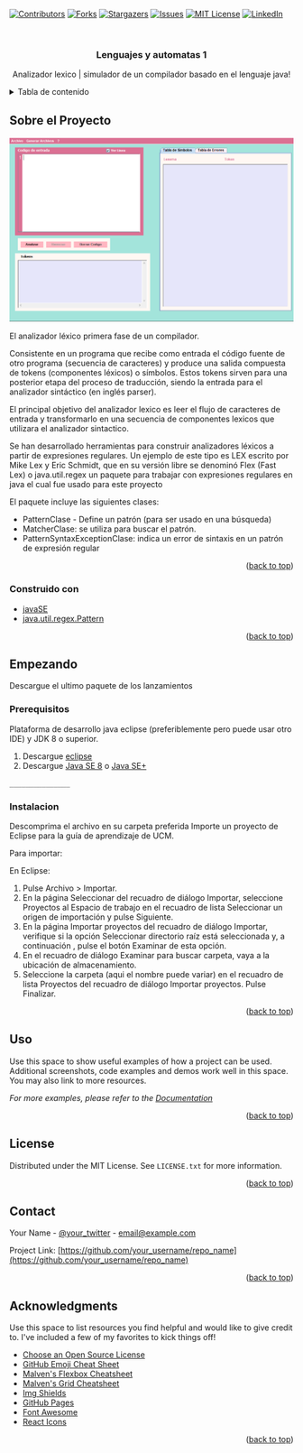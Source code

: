 <div id="top"></div>

[![Contributors][contributors-shield]][contributors-url]
[![Forks][forks-shield]][forks-url]
[![Stargazers][stars-shield]][stars-url]
[![Issues][issues-shield]][issues-url]
[![MIT License][license-shield]][license-url]
[![LinkedIn][linkedin-shield]][linkedin-url]



<!-- PROJECT LOGO -->
<br />
<div align="center">
  <h3 align="center">Lenguajes y automatas 1</h3>
  <p align="center">
    Analizador lexico | simulador de un compilador basado en el lenguaje java!
    <br />
  </p>
</div>



<!-- TABLE OF CONTENTS -->
<details>
  <summary>Tabla de contenido</summary>
  <ol>
    <li>
      <a href="#about-the-project">Sobre el proyecto</a>
      <ul>
        <li><a href="#built-with">Construido con</a></li>
      </ul>
    </li>
    <li>
      <a href="#getting-started">Getting Started</a>
      <ul>
        <li><a href="#prerequisites">Prerequisites</a></li>
        <li><a href="#installation">Installation</a></li>
      </ul>
    </li>
    <li><a href="#usage">Usage</a></li>
    <li><a href="#roadmap">Roadmap</a></li>
    <li><a href="#contributing">Contributing</a></li>
    <li><a href="#license">License</a></li>
    <li><a href="#contact">Contact</a></li>
    <li><a href="#acknowledgments">Acknowledgments</a></li>
  </ol>
</details>



<!-- ABOUT THE PROJECT -->
## Sobre el Proyecto

[![Product Name Screen Shot][product-screenshot]](https://example.com)

El analizador léxico primera fase de un compilador.

Consistente en un programa que recibe como entrada el código fuente de otro programa (secuencia de caracteres) y produce una salida compuesta de tokens (componentes léxicos) o símbolos. Estos tokens sirven para una posterior etapa del proceso de traducción, siendo la entrada para el analizador sintáctico (en inglés parser).

El principal objetivo del analizador lexico es leer el flujo de caracteres de entrada y transformarlo en una secuencia de componentes
lexicos que utilizara el analizador sintactico.

Se han desarrollado herramientas para construir analizadores léxicos a partir de
expresiones regulares. Un ejemplo de este tipo es LEX escrito por Mike Lex y Eric
Schmidt, que en su versión libre se denominó Flex (Fast Lex) o java.util.regex un paquete para trabajar con expresiones regulares en java el cual fue usado para este proyecto


El paquete incluye las siguientes clases:
* PatternClase - Define un patrón (para ser usado en una búsqueda)
* MatcherClase: se utiliza para buscar el patrón.
* PatternSyntaxExceptionClase: indica un error de sintaxis en un patrón de expresión regular


<p align="right">(<a href="#top">back to top</a>)</p>



### Construido con

* [javaSE](https://www.oracle.com/java/technologies/java-se-glance.html)
* [java.util.regex.Pattern](https://docs.oracle.com/javase/7/docs/api/java/util/regex/Pattern.html)

<p align="right">(<a href="#top">back to top</a>)</p>



<!-- GETTING STARTED -->
## Empezando

Descargue el ultimo paquete de los lanzamientos

### Prerequisitos

Plataforma de desarrollo java eclipse (preferiblemente pero puede usar otro IDE) y JDK 8 o superior.

1. Descargue [eclipse](https://www.eclipse.org/downloads/)
2. Descargue [Java SE 8](https://www.oracle.com/mx/java/technologies/javase/javase8-archive-downloads.html)  o [Java SE+](https://www.oracle.com/java/technologies/java-se-glance.html)


  ```sh
  _______________
  ```

### Instalacion

Descomprima el archivo en su carpeta preferida
Importe un proyecto de Eclipse para la guía de aprendizaje de UCM.

Para importar:

En Eclipse:
1. Pulse Archivo > Importar.
2. En la página Seleccionar del recuadro de diálogo Importar, seleccione Proyectos al Espacio de trabajo en el recuadro de lista Seleccionar un origen de importación y pulse Siguiente.
3. En la página Importar proyectos del recuadro de diálogo Importar, verifique si la opción Seleccionar directorio raíz está seleccionada y, a continuación , pulse el botón Examinar de esta opción.
4. En el recuadro de diálogo Examinar para buscar carpeta, vaya a la ubicación de almacenamiento.
5. Seleccione la carpeta (aqui el nombre puede variar) en el recuadro de lista Proyectos del recuadro de diálogo Importar proyectos.
Pulse Finalizar.

<p align="right">(<a href="#top">back to top</a>)</p>



<!-- USAGE EXAMPLES -->
## Uso

Use this space to show useful examples of how a project can be used. Additional screenshots, code examples and demos work well in this space. You may also link to more resources.

_For more examples, please refer to the [Documentation](https://example.com)_

<p align="right">(<a href="#top">back to top</a>)</p>

<!-- LICENSE -->
## License

Distributed under the MIT License. See `LICENSE.txt` for more information.

<p align="right">(<a href="#top">back to top</a>)</p>



<!-- CONTACT -->
## Contact

Your Name - [@your_twitter](https://twitter.com/your_username) - email@example.com

Project Link: [https://github.com/your_username/repo_name](https://github.com/your_username/repo_name)

<p align="right">(<a href="#top">back to top</a>)</p>



<!-- ACKNOWLEDGMENTS -->
## Acknowledgments

Use this space to list resources you find helpful and would like to give credit to. I've included a few of my favorites to kick things off!

* [Choose an Open Source License](https://choosealicense.com)
* [GitHub Emoji Cheat Sheet](https://www.webpagefx.com/tools/emoji-cheat-sheet)
* [Malven's Flexbox Cheatsheet](https://flexbox.malven.co/)
* [Malven's Grid Cheatsheet](https://grid.malven.co/)
* [Img Shields](https://shields.io)
* [GitHub Pages](https://pages.github.com)
* [Font Awesome](https://fontawesome.com)
* [React Icons](https://react-icons.github.io/react-icons/search)

<p align="right">(<a href="#top">back to top</a>)</p>



<!-- MARKDOWN LINKS & IMAGES -->
<!-- https://www.markdownguide.org/basic-syntax/#reference-style-links -->
[contributors-shield]: https://img.shields.io/github/contributors/othneildrew/Best-README-Template.svg?style=for-the-badge
[contributors-url]: https://github.com/othneildrew/Best-README-Template/graphs/contributors
[forks-shield]: https://img.shields.io/github/forks/othneildrew/Best-README-Template.svg?style=for-the-badge
[forks-url]: https://github.com/othneildrew/Best-README-Template/network/members
[stars-shield]: https://img.shields.io/github/stars/othneildrew/Best-README-Template.svg?style=for-the-badge
[stars-url]: https://github.com/othneildrew/Best-README-Template/stargazers
[issues-shield]: https://img.shields.io/github/issues/othneildrew/Best-README-Template.svg?style=for-the-badge
[issues-url]: https://github.com/othneildrew/Best-README-Template/issues
[license-shield]: https://img.shields.io/github/license/othneildrew/Best-README-Template.svg?style=for-the-badge
[license-url]: https://github.com/othneildrew/Best-README-Template/blob/master/LICENSE.txt
[linkedin-shield]: https://img.shields.io/badge/-LinkedIn-black.svg?style=for-the-badge&logo=linkedin&colorB=555
[linkedin-url]: https://linkedin.com/in/othneildrew
[product-screenshot]: screenshots/main.png


